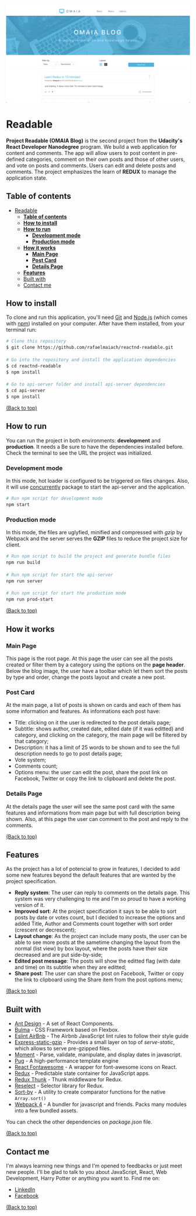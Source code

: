 ![ReadableScreen](https://raw.githubusercontent.com/rafaelmaiach/reactnd-readable/master/readme-images/omaia-blog.png)
# Readable
**Project Readable (OMAIA Blog)** is the second project from the **Udacity's React Developer Nanodegree** program. We build a web application for content and comments. The app will allow users to post content in pre-defined categories, comment on their own posts and those of other users, and vote on posts and comments. Users can edit and delete posts and comments. The project emphasizes the learn of **REDUX** to manage the application state.

<!-- <a href="https://myreads-rafaelmaiach.herokuapp.com" target="_blank"> CHECK THE DEMO</a> -->

## **Table of contents**

- [Readable](#readable)
  - [**Table of contents**](#table-of-contents)
  - [**How to install**](#how-to-install)
  - [**How to run**](#how-to-run)
    - [**Development mode**](#development-mode)
    - [**Production mode**](#production-mode)
  - [**How it works**](#how-it-works)
    - [**Main Page**](#main-page)
    - [**Post Card**](#post-card)
    - [**Details Page**](#details-page)
  - [**Features**](#features)
  - [Built with](#built-with)
  - [Contact me](#contact-me)
 

## **How to install**
To clone and run this application, you'll need [Git](https://git-scm.com/) and [Node.js](https://nodejs.org/en/download/) (which comes with [npm](http://npmjs.com/)) installed on your computer. After have them installed, from your terminal run:

```bash
# Clone this repository
$ git clone https://github.com/rafaelmaiach/reactnd-readable.git

# Go into the repository and install the application dependencies
$ cd reactnd-readable
$ npm install

# Go to api-server folder and install api-server dependencies
$ cd api-server
$ npm install
```
[(Back to top)](#readable)

## **How to run**
You can run the project in both environments: **development** and **production**. It needs a Be sure to have the dependencies installed before. Check the terminal to see the URL the project was initialized.

### **Development mode**
In this mode, hot loader is configured to be triggered on files changes. Also, it will use [concurrently](https://github.com/kimmobrunfeldt/concurrently) package to start the api-server and the application.

```bash
# Run npm script for development mode
npm start
```

### **Production mode**
In this mode, the files are uglyfied, minified and compressed with _gzip_ by Webpack and the server serves the **GZIP** files to reduce the project size for client.
```bash
# Run npm script to build the project and generate bundle files
npm run build

# Run npm script for start the api-server
npm run server

# Run npm script for start the production mode
npm run prod-start
```

[(Back to top)](#readable)

## **How it works**

### **Main Page**
This page is the root page. At this page the user can see all the posts created or filter them by a category using the options on the **page header**. Below the blog image, the user have a toolbar which let them sort the posts by type and order, change the posts layout and create a new post.

### **Post Card**
At the main page, a list of posts is shown on cards and each of them has some information and features. As informations each post have:
- Title: clicking on it the user is redirected to the post details page;
- Subtitle: shows author, created date, edited date (if it was editted) and category, and clicking on the category, the main page will be filtered by that category;
- Description: it has a limit of 25 words to be shown and to see the full description needs to go to post details page;
- Vote system;
- Comments count;
- Options menu: the user can edit the post, share the post link on Facebook, Twitter or copy the link to clipboard and delete the post.

### **Details Page**
At the details page the user will see the same post card with the same features and informations from main page but with full description being shown. Also, at this page the user can comment to the post and reply to the comments.

[(Back to top)](#readable)

## **Features**
As the project has a lot of potencial to grow in features, I decided to add some new features beyond the default features that are wanted by the project specification.
- **Reply system**: The user can reply to comments on the details page. This system was very challenging to me and I'm so proud to have a working version of it.
- **Improved sort**: At the project specification it says to be able to sort posts by date or votes count, but I decided to increase the options and added Title, Author and Comments count together with sort order (crescent or decrescent);
- **Layout change**: As the project can include many posts, the user can be able to see more posts at the sametime changing the layout from the normal (list view) by box layout, where the posts have their size decreased and are put side-by-side;
- **Edited post message**: The posts will show the editted flag (with date and time) on its subtitle when they are editted;
- **Share post**: The user can share the post on Facebook, Twitter or copy the link to clipboard using the Share item from the post options menu;

[(Back to top)](#readable)

## Built with
- [Ant Design](https://github.com/ant-design/ant-design) - A set of React Components.
- [Bulma](https://github.com/jgthms/bulma) - CSS Framework based on Flexbox.
- [Eslint AirBnb](https://www.npmjs.com/package/eslint-config-airbnb) - The Airbnb JavaScript lint rules to follow their style guide
- [Express-static-gzip](https://www.npmjs.com/package/express-static-gzip) - Provides a small layer on top of _serve-static_, which allows to serve pre-gzipped files.
- [Moment](https://github.com/moment/moment/) - Parse, validate, manipulate, and display dates in javascript.
- [Pug](https://github.com/pugjs/pug) - A high-performance template engine
- [React Fontawesome](https://github.com/FortAwesome/react-fontawesome) - A wrapper for font-awesome icons on React.
- [Redux](https://github.com/reduxjs/redux/) - Predictable state container for JavaScript apps.
- [Redux Thunk](https://github.com/reduxjs/redux-thunk) - Thunk middleware for Redux.
- [Reselect](https://github.com/reduxjs/reselect) - Selector library for Redux.
- [Sort-by](https://github.com/kvnneff/sort-by) - A utility to create comparator functions for the native `Array.sort()`
- [Webpack 4](https://github.com/webpack/webpack) - A bundler for javascript and friends. Packs many modules into a few bundled assets.


You can check the other dependencies on _package.json_ file.

[(Back to top)](#readable)

## Contact me
I'm always learning new things and I'm opened to feedbacks or just meet new people.  I'll be glad to talk to you about JavaScript, React, Web Development, Harry Potter or anything you want to. Find me on:
- [LinkedIn](https://www.linkedin.com/in/rafaelmaiach)
- [Facebook](https://www.facebook.com/rafaelmaiach)

[(Back to top)](#readable)
